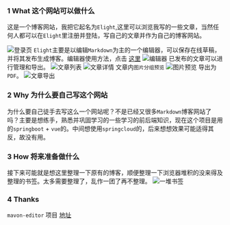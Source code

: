### 1 What 这个网站可以做什么
这是一个博客网站，我把它起名为`Elight`,这里可以浏览我写的一些文章，当然任何人都可以在`Elight`里注册并登陆，写自己的文章并作为自己的博客网站。

![登录页](http://www.tobesimple.top/api/file/2018/09/21/00/22/15/b140c667-9e3c-4340-90df-c5f5ee04196f.png)
`Elight`主要是以编辑`Markdown`为主的一个编辑器，可以保存在线草稿，并将其发布生成博客。编辑器使用方法，点击 [这里](https://www.tobesimple.top/article/4500142a-e87d-47e5-98b4-508acd613c42)
![编辑器](http://www.tobesimple.top/api/file/2018/09/21/00/23/05/60c441f6-80d5-456d-b4cf-ddcc139a0daa.png)
已发布的文章可以进行管理和导出。
![文章列表](http://www.tobesimple.top/api/file/2018/09/21/00/50/46/a0f924eb-b141-44ff-bc16-205d475ca528.png)
![文章详情](http://www.tobesimple.top/api/file/2018/09/21/00/49/35/84772815-61e2-40a9-9077-18b26a7034d3.png)
文章内`图片分组预览`
![图片预览](http://www.tobesimple.top/api/file/2018/09/22/11/40/40/b4c51586-abb5-4223-9008-8f758114006b.png)
导出为`PDF`。
![文章导出](http://www.tobesimple.top/api/file/2018/09/21/00/25/40/17322151-d0a0-47ed-bec6-ddd781553e06.png)

### 2 Why 为什么要自己写这个网站
为什么要自己徒手去写这么一个网站呢？不是已经又很多`Markdown`博客网站了吗？主要是想练手，熟悉并巩固学习的一些学习的前后端知识，现在这个项目是用的`springboot` + `vue`的。中间想使用`springcloud`的，后来想想效果可能适得其反，故没有用。

### 3 How 将来准备做什么
接下来可能就是想这里整理一下原有的博客，顺便整理一下浏览器堆积的没来得及整理的书签。太多需要整理了，乱作一团了再不整理。
![一堆书签](http://www.zhangzhuowei.com/api/file/2018/09/21/00/44/45/e38514d2-9593-4abc-a8cf-5c488a403f9a.png)

### 4 Thanks
`mavon-editor` 项目 [地址](https://github.com/hinesboy/mavonEditor)
